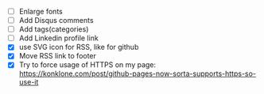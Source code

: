 * [ ] Enlarge fonts
* [ ] Add Disqus comments
* [ ] Add tags(categories)
* [ ] Add Linkedin profile link
* [x] use SVG icon for RSS, like for github
* [x] Move RSS link to footer
* [x] Try to force usage of HTTPS on my page: https://konklone.com/post/github-pages-now-sorta-supports-https-so-use-it
